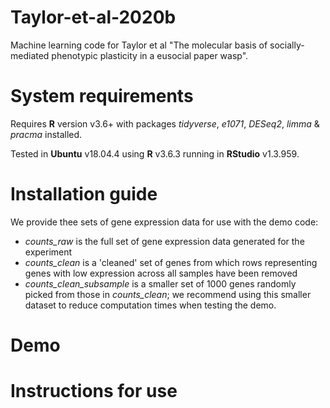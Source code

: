 # Taylor-et-al-2020b

Machine learning code for Taylor et al "The molecular basis of socially-mediated phenotypic plasticity in a eusocial paper wasp".

# System requirements

Requires **R** version v3.6+ with packages *tidyverse*, *e1071*, *DESeq2*, *limma* & *pracma* installed.

Tested in **Ubuntu** v18.04.4 using **R** v3.6.3 running in **RStudio** v1.3.959.

# Installation guide

We provide thee sets of gene expression data for use with the demo code:

  * *counts_raw* is the full set of gene expression data generated for the experiment
  * *counts_clean* is a 'cleaned' set of genes from which rows representing genes with low expression across all samples have been removed
  * *counts_clean_subsample* is a smaller set of 1000 genes randomly picked from those in *counts_clean*; we recommend using this smaller dataset to reduce computation times when testing the demo.

# Demo

# Instructions for use
